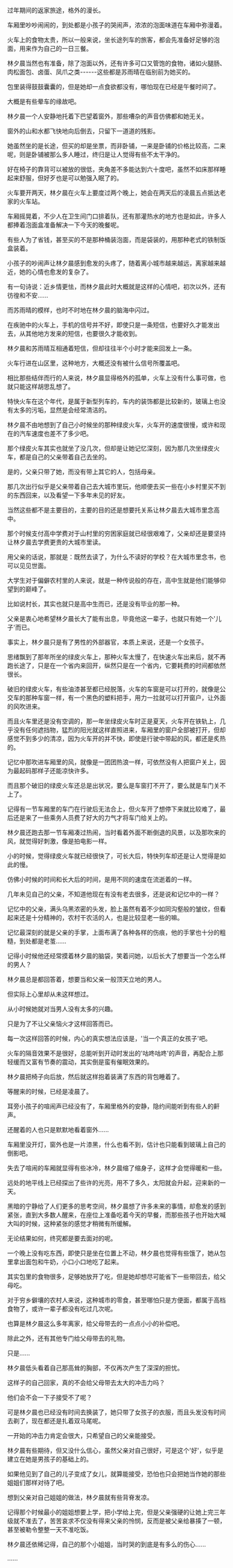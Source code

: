<link rel="stylesheet" href="../../styles/text.css" />

过年期间的返家旅途，格外的漫长。

车厢里吵吵闹闹的，到处都是小孩子的哭闹声，浓浓的泡面味道在车厢中弥漫着。

火车上的食物太贵，所以一般来说，坐长途列车的旅客，都会先准备好足够的泡面，用来作为自己的一日三餐。

林夕晨当然也有准备，除了泡面以外，还有许多可口又管饱的食物，诸如火腿肠、肉松面包、卤蛋、凤爪之类------这些都是苏雨晴在临别前为她买的。

包里装得鼓鼓囊囊的，但是她却一点食欲都没有，哪怕现在已经是午餐时间了。

大概是有些晕车的缘故吧。

林夕晨一个人安静地托着下巴望着窗外，那些嘈杂的声音仿佛都和她无关。

窗外的山和水都飞快地向后倒去，只留下一道道的残影。

她虽然坐的是长途，但买的却是坐票，而非卧铺，一来是卧铺的价格比较高，二来呢，则是卧铺被那么多人睡过，终归是让人觉得有些不太干净的。

好在椅子的靠背可以被放的很低，夹角差不多能达到六十度吧，虽然不如床那样睡起来舒服，但好歹也是可以勉强入眠了的。

火车要开两天，林夕晨在火车上要度过两个晚上，她会在两天后的凌晨五点抵达老家的火车站。

车厢摇晃着，不少人在卫生间门口排着队，还有那灌热水的地方也是如此，许多人都捧着泡面盒准备解决一下今天的晚餐呢。

有些人为了省钱，甚至买的不是那种桶装泡面，而是袋装的，用那种老式的铁制饭盒装着。

小孩子的吵闹声让林夕晨感到愈发的头疼了，随着离小城市越来越远，离家越来越近，她的心情也愈发的复杂了。

有一句诗说：近乡情更怯，而林夕晨此时大概就是这样的心情吧，初次以外，还有彷徨和不安......

而苏雨晴的模样，也时不时地在林夕晨的脑海中闪过。

在疾驰中的火车上，手机的信号并不好，即使只是一条短信，也要好久才能发出去，从其他地方发来的短信，也要很久才能收到。

林夕晨和苏雨晴互相通着短信，但却往往半个小时才能来回发上一条。

火车行进在山区里，这种地方，大概还没有被什么信号所覆盖吧。

相比那些结伴而行的人来说，林夕晨显得格外的孤单，火车上没有什么事可做，也就只能这样胡思乱想了。

特快火车在这个年代，是属于新型列车的，车内的装饰都是比较新的，玻璃上也没有太多的污垢，显然是会经常清洁的。

林夕晨不由地想到了自己小时候坐的那种绿皮火车，火车开的速度很慢，或许和现在的汽车速度也差不了多少吧。

那个绿皮火车其实也就坐了没几次，但却是让她记忆深刻，因为那几次坐绿皮火车，都是自己的父亲带着自己去坐的。

是的，父亲只带了她，而没有带上其它的人，包括母亲。

那几次出行似乎是父亲带着自己去大城市里玩，他顺便去买一些在小乡村里买不到的东西回来，以及看望一下多年未见的好友。

当然这些都不是主要目的，主要的目的还是想要托关系让林夕晨去大城市里念高中。

那个时候支付高中学费对于山村里的穷困家庭就已经很艰难了，父亲却还是要坚持让林夕晨去学费更贵的大城市里读。

用父亲的话说，那就是：既然去读了，为什么不读好的学校？在大城市里念书，也可以见见世面。

大学生对于偏僻农村里的人来说，就是一种传说般的存在，高中生就是他们能够仰望到的巅峰了。

比如说村长，其实也就只是高中生而已，还是没有毕业的那一种。

父亲是衷心地希望林夕晨长大了能有出息，毕竟他这一辈子，也就只有她一个'儿子'而已。

事实上，林夕晨只是有了男性的外部器官，本质上来说，还是一个女孩子。

思绪飘到了那年所坐的绿皮火车上，那种火车太慢了，在快速火车出来后，就不再跑长途了，只是在一个省内来回开，纵然只是在一个省内，它要耗费的时间都依然很长。

破旧的绿皮火车，有些油漆甚至都已经脱落，火车的车窗是可以打开的，就像是公交车的那种车窗一样，有一个黑色的塑料把手，用力一拉就可以打开窗户，让外面的风吹进来。

而且火车里还是没有空调的，那一年坐绿皮火车时正是夏天，火车开在铁轨上，几乎没有任何遮挡物，猛烈的阳光就这样直照进来，车厢里的窗户全部被打开，但却感觉不到多少的清凉，因为火车开的并不快，即使是行驶中带起的风，都还是炙热的。

记忆中那吹进车厢里的风，就像是一团团热浪一样，可依然没有人把窗户关上，因为最起码那样子还能凉快许多。

而且那个破旧的绿皮火车还总是出状况，要么是车窗打不开了，要么就是车门关不上了。

记得有一节车厢里的车门在行驶后无法合上，但火车开了想停下来就比较难了，最后还是来了一些乘务人员费了好大的力气才将车门给关上的。

林夕晨还跑去那一节车厢凑过热闹，当时看着外面不断倒退的风景，以及那吹来的风，就觉得好刺激，像是拍电影一样。

小的时候，觉得绿皮火车就已经很快了，可长大后，特快列车却还是让人觉得是如此的慢。

仿佛小时候的时间和长大后的时间，是用不同的速度在流逝着的一样。

几年未见自己的父亲，不知道他现在有没有老去很多，还是说和记忆中的一样？

记忆中的父亲，满头乌黑浓密的头发，脸上虽然有着不少如同沟壑般的皱纹，但看起来还是十分精神的，农村干农活的人，也是比较显老一些的嘛。

记忆最深刻的就是父亲的手掌，上面布满了各种各样的伤痕，他的手掌也十分的粗糙，到处都是老茧......

记得小时候他还经常摸着林夕晨的脑袋，笑着问她，以后长大了想要当一个怎么样的男人？

林夕晨总是都回答着，想要当和父亲一般顶天立地的男人。

但实际上心里却从未这样想过。

从小时候她就对当男人没有太多的兴趣。

只是为了不让父亲恼火才这样回答而已。

每一次这样回答的时候，内心的真实想法应该是，'当一个真正的女孩子'吧。

火车的隔音效果不是很好，总能听到开动时发出的'咕咚咕咚'的声音，再配合上那轻缓而又富有节奏的震动，其实倒是蛮有催眠效果的。

林夕晨把椅子向后放，然后就这样抱着装满了东西的背包睡着了。

等醒来的时候，已经是凌晨了。

耳旁小孩子的喧闹声已经没有了，车厢里格外的安静，隐约间能听到有些人的鼾声。

还醒着的人也只是默默地看着窗外......

车厢里没开灯，窗外也是一片漆黑，什么也看不到，估计也只能看到玻璃上自己的倒影吧。

失去了喧闹的车厢就显得有些冰冷，林夕晨缩了缩身子，这样才会觉得暖和一些。

远处的地平线上已经探出了些许的光亮，用不了多久，太阳就会升起，迎来新的一天。

黑暗的宁静给了人们更多的思考空间，林夕晨想了许多未来的事情，却愈发的感到紧张，直到大多数人醒来，在座位上准备吃着今天的早餐，而那些孩子也开始大喊大叫的时候，这种紧张的感觉才稍微有所缓解。

无论结果如何，终究都是要去面对的呢。

一个晚上没有吃东西，即使只是坐在位置上不动，林夕晨也觉得有些饿了，她从包里拿出面包和牛奶，小口小口地吃了起来。

其实包里的食物很多，足够她放开了吃，但是她却想尽可能省下一些带回去，给父母吃。

对于穷乡僻壤的农村人来说，这种城市的零食，甚至哪怕只是方便面，都属于高档食物了，或许一辈子都没有吃过几次呢。

也算是林夕晨这么多年离家，给父母带去的一点点小小的补偿吧。

除此之外，还有其他专门给父母带去的礼物。

只是......

林夕晨低头看着自己那高耸的胸部，不仅再次产生了深深的担忧。

这样子的自己回家，真的不会给父母带去太大的冲击力吗？

他们会不会一下子接受不了呢？

可是林夕晨也已经没有时间去换装了，她只带了女孩子的衣服，而且头发没有时间去剃了，现在都还是扎着双马尾呢。

一开始的冲击力肯定会很大，只希望自己的父亲能接受。

林夕晨有些期待，但又没什么信心，虽然父亲对自己很好，可是这个'好'，似乎是建立在她是男孩子的基础上的。

如果他见到了自己的儿子变成了女儿，就算能接受，恐怕也只会把她当作她的那些姐姐们那样对待了吧。

想到父亲对自己姐姐的做法，林夕晨就有些背脊发凉。

记得那个时候最小的姐姐想要上学，把小学给上完，但是父亲强硬的让她上完三年级就不准去了，苦苦哀求不仅没有得来父亲的怜悯，反而是被父亲给暴揍了一顿，甚至被勒令整整一天不准吃饭。

林夕晨还依稀记得，自己的那个小姐姐，当时哭的到底是有多么的伤心......

......
